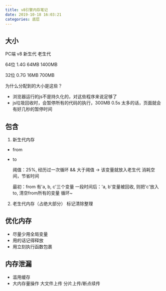 ```yaml
---
title: v8引擎内存笔记
date: 2019-10-18 16:03:21
categories: 底层
---
```

 
 ## 大小
 PC端 v8   新生代 老生代

 64位 1.4G 64MB   1400MB

 32位 0.7G 16MB   700MB

为什么分配到的大小是这些？
- 浏览器运行的js不是持久化的，对这些程序来说足够了
- js垃圾回收时，会暂停所有的代码的执行，300MB 0.5s 太多的话，页面就会有好几秒的暂停时间

## 包含

1. 新生代内存
- from
- to 
 
  阈值：25%, 经历过一次循环 && 大于阈值 -> 该变量就放入老生代
  消耗空间，节省时间

  最初：from 有'a, b, c'三个变量
  一段时间后：'a, b'变量被回收, 则把'c'放入 to, 清空from所有的变量
  循环~

2. 老生代内存（占绝大部分）
  标记清除整理

## 优化内存
- 尽量少用全局变量
- 用的话记得释放
- 用立刻执行函数包裹

## 内存泄漏
- 滥用缓存
- 大内存量操作 大文件上传 分片上传/断点续传